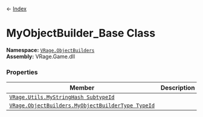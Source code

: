 ← [Index](index)
# MyObjectBuilder_Base Class
**Namespace:** [`VRage.ObjectBuilders`](VRage.ObjectBuilders)  
**Assembly:** VRage.Game.dll  
### Properties
|Member|Description|
|---|---|
|[`VRage.Utils.MyStringHash SubtypeId`](VRage.ObjectBuilders.SubtypeId)||
|[`VRage.ObjectBuilders.MyObjectBuilderType TypeId`](VRage.ObjectBuilders.TypeId)||
